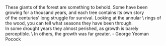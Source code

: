 These giants of the forest are something to behold. Some have been \
growing for a thousand years, and each tree contains its own story \
of the centuries' long struggle for survival. Looking at the annular \ 
rings of the wood, you can tell what seasons they have been through. \
In some drought years they almost perished, as growth is barely perceptible. \ 
In others, the growth was far greater. - George Yeoman Pocock

